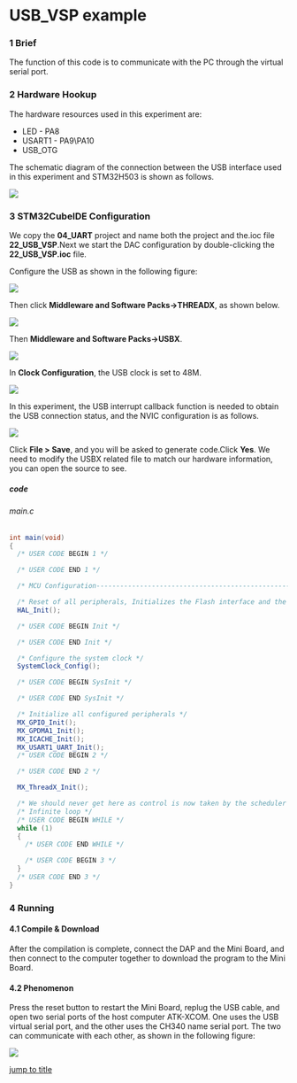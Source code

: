 # USB_VSP example<a name="brief"></a>


### 1 Brief
The function of this code is to communicate with the PC through the virtual serial port.
### 2 Hardware Hookup
The hardware resources used in this experiment are:
+ LED - PA8
+ USART1 - PA9\PA10
+ USB_OTG

The schematic diagram of the connection between the USB interface used in this experiment and STM32H503 is shown as follows.

![](../../1_docs/3_figures/22_USB_VSP/usb1.png)

### 3 STM32CubeIDE Configuration


We copy the **04_UART** project and name both the project and the.ioc file **22_USB_VSP**.Next we start the DAC configuration by double-clicking the **22_USB_VSP.ioc** file.

Configure the USB as shown in the following figure:

![](../../1_docs/3_figures/22_USB_VSP/usb2.png)

Then click **Middleware and Software Packs->THREADX**, as shown below.

![](../../1_docs/3_figures/22_USB_VSP/usb3.png)

Then **Middleware and Software Packs->USBX**.

![](../../1_docs/3_figures/22_USB_VSP/usb4.png)

In **Clock Configuration**, the USB clock is set to 48M.

![](../../1_docs/3_figures/22_USB_VSP/usb6.png)

In this experiment, the USB interrupt callback function is needed to obtain the USB connection status, and the NVIC configuration is as follows.

![](../../1_docs/3_figures/22_USB_VSP/usb5.png)

Click **File > Save**, and you will be asked to generate code.Click **Yes**.
We need to modify the USBX related file to match our hardware information, you can open the source to see.

##### code
###### main.c
```c#
int main(void)
{
  /* USER CODE BEGIN 1 */

  /* USER CODE END 1 */

  /* MCU Configuration--------------------------------------------------------*/

  /* Reset of all peripherals, Initializes the Flash interface and the Systick. */
  HAL_Init();

  /* USER CODE BEGIN Init */

  /* USER CODE END Init */

  /* Configure the system clock */
  SystemClock_Config();

  /* USER CODE BEGIN SysInit */

  /* USER CODE END SysInit */

  /* Initialize all configured peripherals */
  MX_GPIO_Init();
  MX_GPDMA1_Init();
  MX_ICACHE_Init();
  MX_USART1_UART_Init();
  /* USER CODE BEGIN 2 */

  /* USER CODE END 2 */

  MX_ThreadX_Init();

  /* We should never get here as control is now taken by the scheduler */
  /* Infinite loop */
  /* USER CODE BEGIN WHILE */
  while (1)
  {
    /* USER CODE END WHILE */

    /* USER CODE BEGIN 3 */
  }
  /* USER CODE END 3 */
}
```


### 4 Running
#### 4.1 Compile & Download
After the compilation is complete, connect the DAP and the Mini Board, and then connect to the computer together to download the program to the Mini Board.
#### 4.2 Phenomenon
Press the reset button to restart the Mini Board, replug the USB cable, and open two serial ports of the host computer ATK-XCOM. One uses the USB virtual serial port, and the other uses the CH340 name serial port. The two can communicate with each other, as shown in the following figure:

![](../../1_docs/3_figures/22_USB_VSP/usb7.png)

[jump to title](#brief)
